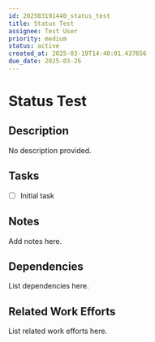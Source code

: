 ```yaml
---
id: 202503191440_status_test
title: Status Test
assignee: Test User
priority: medium
status: active
created_at: 2025-03-19T14:40:01.437656
due_date: 2025-03-26
---
```


# Status Test

## Description
No description provided.

## Tasks
- [ ] Initial task

## Notes
Add notes here.

## Dependencies
List dependencies here.

## Related Work Efforts
List related work efforts here.